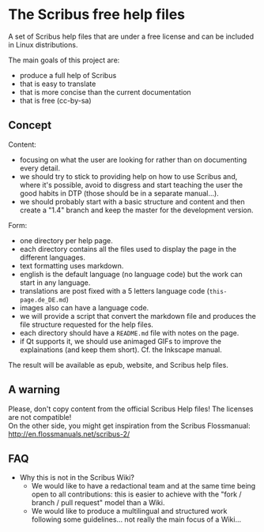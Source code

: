 # The Scribus free help files

A set of Scribus help files that are under a free license and can be included in Linux distributions.

The main goals of this project are:

- produce a full help of Scribus
- that is easy to translate
- that is more concise than the current documentation
- that is free (cc-by-sa)

## Concept

Content: 

- focusing on what the user are looking for rather than on documenting every detail.
- we should try to stick to providing help on how to use Scribus and, where it's possible, avoid to disgress and start teaching the user the good habits in DTP (those should be in a separate manual...).
- we should probably start with a basic structure and content and then create a "1.4" branch and keep the master for the development version.

Form:

- one directory per help page.
- each directory contains all the files used to display the page in the different languages.
- text formatting uses markdown.
- english is the default language (no language code) but the work can start in any language.
- translations are post fixed with a 5 letters language code (`this-page.de_DE.md`)
- images also can have a language code.
- we will provide a script that convert the markdown file and produces the file structure requested for the help files.
- each directory should have a `README.md` file with notes on the page.
- if Qt supports it, we should use animaged GIFs to improve the explainations (and keep them short). Cf. the Inkscape manual.

The result will be available as epub, website, and Scribus help files.


## A warning

Please, don't copy content from the official Scribus Help files! The licenses are not compatible!  
On the other side, you might get inspiration from the Scribus Flossmanual: <http://en.flossmanuals.net/scribus-2/>

## FAQ

- Why this is not in the Scribus Wiki?
  - We would like to have a redactional team and at the same time being open to all contributions: this is easier to achieve with the "fork / branch / pull request" model than a Wiki.
  - We would like to produce a multilingual and structured work following some guidelines... not really the main focus of a Wiki...
